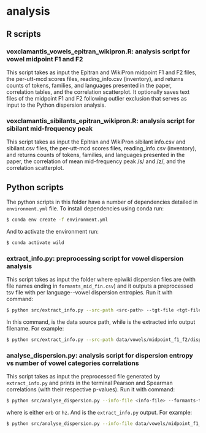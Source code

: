 # analysis

## R scripts

### voxclamantis_vowels_epitran_wikipron.R: analysis script for vowel midpoint F1 and F2

This script takes as input the Epitran and WikiPron midpoint F1 and F2 files, the per-utt-mcd scores files, reading_info.csv (inventory), and returns counts of tokens, families, and languages presented in the paper, correlation tables, and the correlation scatterplot. It optionally saves text files of the midpoint F1 and F2 following outlier exclusion that serves as input to the Python dispersion analysis.

### voxclamantis_sibilants_epitran_wikipron.R: analysis script for sibilant mid-frequency peak

This script takes as input the Epitran and WikiPron sibilant info.csv and sibilant.csv files, the per-utt-mcd scores files, reading_info.csv (inventory), and returns counts of tokens, families, and languages presented in the paper, the correlation of mean mid-frequency peak /s/ and /z/, and the correlation scatterplot. 

## Python scripts

The python scripts in this folder have a number of dependencies detailed in `environment.yml` file. To install dependencies using conda run:
```bash
$ conda env create -f environment.yml
```
And to activate the environment run:
```bash
$ conda activate wild
```

### extract_info.py: preprocessing script for vowel dispersion analysis

This script takes as input the folder where epiwiki dispersion files are (with file names ending in `formants_mid_fin.csv`) and it outputs a preprocessed tsv file with per language--vowel dispersion entropies. Run it with command:
```bash
$ python src/extract_info.py --src-path <src-path> --tgt-file <tgt-file>
```
In this command, <src-path> is the data source path, while <tgt-file> is the extracted info output filename. For example:
```bash
$ python src/extract_info.py --src-path data/vowels/midpoint_f1_f2/dispersion_input_epiwiki/ --tgt-file data/vowels/midpoint_f1_f2/preprocessed.tsv
```
  
### analyse_dispersion.py: analysis script for dispersion entropy vs number of vowel categories correlations

This script takes as input the preprocessed file generated by `extract_info.py` and prints in the terminal Pearson and Spearman correlations (with their respective p-values). Run it with command:
```bash
$ python src/analyse_dispersion.py --info-file <info-file> --formants-type <formants-type>
```
where <formants-type> is either `erb` or `hz`. And <info-file> is the `extract_info.py` output. For example:
```bash
$ python src/analyse_dispersion.py --info-file data/vowels/midpoint_f1_f2/preprocessed.tsv --formants-type erb
```
